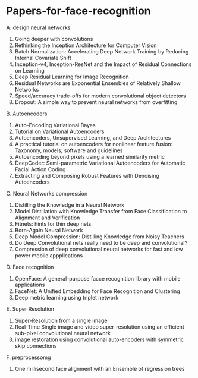 # Papers-for-face-recognition

A. design neural networks
  1. Going deeper with convolutions
  2. Rethinking the Inception Architecture for Computer Vision
  3. Batch Normalization: Accelerating Deep Network Training by Reducing Internal Covariate Shift
  4. Inception-v4, Inception-ResNet and the Impact of Residual Connections on Learning
  5. Deep Residual Learning for Image Recognition
  6. Residual Networks are Exponential Ensembles of Relatively Shallow Networks
  7. Speed/accuracy trade-offs for modern convolutional object detectors
  8. Dropout: A simple way to prevent neural networks from overfitting
  
B. Autoencoders
  1. Auto-Encoding Variational Bayes
  2. Tutorial on Variational Autoencoders
  3. Autoencoders, Unsupervised Learning, and Deep Architectures
  4. A practical tutorial on autoencoders for nonlinear feature fusion: Taxonomy, models, software and guidelines
  5. Autoencoding beyond pixels using a learned similarity metric
  6. DeepCoder: Semi-parametric Variational Autoencoders for Automatic Facial Action Coding
  7. Extracting and Composing Robust Features with Denoising Autoencoders
  
C. Neural Networks compression
  1. Distilling the Knowledge in a Neural Network
  2. Model Distillation with Knowledge Transfer from Face Classification to Alignment and Verification
  3. Fitnets: hints for thin deep nets
  4. Born-Again Neural Network
  5. Deep Model Compression: Distilling Knowledge from Noisy Teachers
  6. Do Deep Convolutional nets really need to be deep and convolutional?
  7. Compression of deep convolutional neural networks for fast and low power mobile appplications

D. Face recognition
  1. OpenFace: A general-purpose facce recognition library with mobile applications
  2. FaceNet: A Unified Embedding for Face Recognition and Clustering
  3. Deep metric learning using triplet network
  
E. Super Resolution
  1. Super-Resolution from a single image
  2. Real-Time Single image and video super-resolution using an efficient sub-pixel convolutional neural network
  3. image restoration using convolutional auto-encoders with symmetric skip connections

F. preprocessomg
  1. One millisecond face alignment with an Ensemble of regression trees
